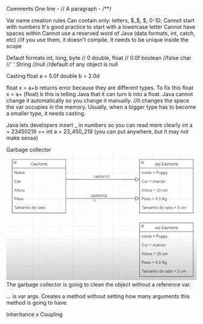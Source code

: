 Comments
One line - //
A paragraph - /**/

Var name creation rules
Can contain only: letters, $_$, $, 0-10;
Cannot start with numbers
It's good practice to start with a lowercase letter
Cannot have spaces within
Cannot use a reserved word of Java (data formats, int, catch, etc) //if you use them, it doesn't compile.
It needs to be unique inside the scope

Default formats
int, long, byte // 0
double, float // 0.0f
boolean //false
char //' '
String //null //default of any object is null

Casting
float a = 5.0f
double b = 2.0d

float x = a+b returns error because they are different types. To fix this
float x = a+ (float) b this is telling Java that it can turn b into a float. Java cannot change it automatically so you change it manually.
//it changes the space the var occupies in the memory. Usually, when a bigger type has to become a smaller type, it needs casting.

Java lets developers insert _ in numbers so you can read more clearly
int a = 23450219 == int a = 23_450_219 (you can put anywhere, but it may not make sense)

Garbage collector
![uml](img.png)
The garbage collector is going to clean the object without a reference var.

... is var args. Creates a method without setting how many arguments this method is going to have.

Inheritance x Coupling



